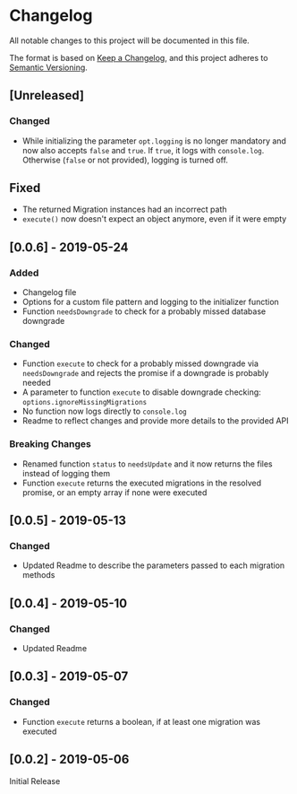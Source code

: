 # Changelog
All notable changes to this project will be documented in this file.

The format is based on [Keep a Changelog](https://keepachangelog.com/en/1.0.0/),
and this project adheres to [Semantic Versioning](https://semver.org/spec/v2.0.0.html).

## [Unreleased]
### Changed
- While initializing the parameter `opt.logging` is no longer mandatory and now also accepts `false` and `true`. 
  If `true`, it logs with `console.log`. Otherwise (`false` or not provided), logging is turned off.

## Fixed
- The returned Migration instances had an incorrect path
- `execute()` now doesn't expect an object anymore, even if it were empty

## [0.0.6] - 2019-05-24
### Added
- Changelog file
- Options for a custom file pattern and logging to the initializer function
- Function `needsDowngrade` to check for a probably missed database downgrade

### Changed
- Function `execute` to check for a probably missed downgrade via `needsDowngrade` and rejects the promise if a downgrade is probably needed
- A parameter to function `execute` to disable downgrade checking: `options.ignoreMissingMigrations`
- No function now logs directly to `console.log`
- Readme to reflect changes and provide more details to the provided API

### Breaking Changes
- Renamed function `status` to `needsUpdate` and it now returns the files instead of logging them
- Function `execute` returns the executed migrations in the resolved promise, or an empty array if none were executed


## [0.0.5] - 2019-05-13
### Changed
- Updated Readme to describe the parameters passed to each migration methods

## [0.0.4] - 2019-05-10
### Changed
- Updated Readme

## [0.0.3] - 2019-05-07
### Changed
- Function `execute` returns a boolean, if at least one migration was executed

## [0.0.2] - 2019-05-06
Initial Release


